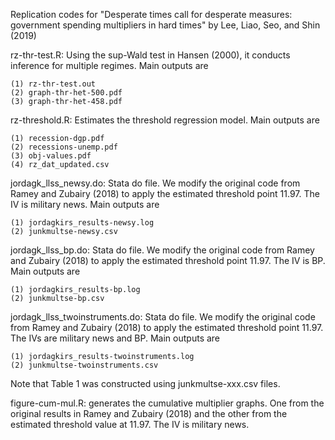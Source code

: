 Replication codes for "Desperate times call for desperate measures: government spending multipliers in hard times" by Lee, Liao, Seo, and Shin (2019)



rz-thr-test.R: Using the sup-Wald test in Hansen (2000), it conducts inference for multiple regimes. Main outputs are

	(1) rz-thr-test.out
	(2) graph-thr-het-500.pdf
	(3) graph-thr-het-458.pdf

rz-threshold.R: Estimates the threshold regression model. Main outputs are

	(1) recession-dgp.pdf
	(2) recessions-unemp.pdf
	(3) obj-values.pdf
	(4) rz_dat_updated.csv

jordagk_llss_newsy.do: Stata do file. We modify the original code from Ramey and Zubairy (2018) to apply the estimated threshold point 11.97. The IV is military news. Main outputs are

	(1) jordagkirs_results-newsy.log
	(2) junkmultse-newsy.csv

jordagk_llss_bp.do: Stata do file. We modify the original code from Ramey and Zubairy (2018) to apply the estimated threshold point 11.97. The IV is BP. Main outputs are

	(1) jordagkirs_results-bp.log
	(2) junkmultse-bp.csv

jordagk_llss_twoinstruments.do: Stata do file. We modify the original code from Ramey and Zubairy (2018) to apply the estimated threshold point 11.97. The IVs are military news and BP. Main outputs are

	(1) jordagkirs_results-twoinstruments.log
	(2) junkmultse-twoinstruments.csv

Note that Table 1 was constructed using junkmultse-xxx.csv files.

figure-cum-mul.R: generates the cumulative multiplier graphs. One from the original results in Ramey and Zubairy (2018) and the other from the estimated threshold value at 11.97. The IV is military news. 


